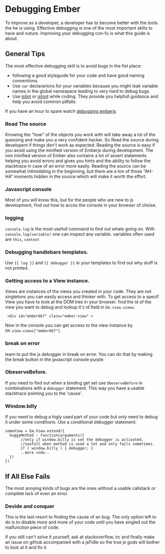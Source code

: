 # Debugging Ember

To improve as a developer, a developer has to become better with the tools the
he is using. Effective debugging is one of the most important skills to have and
nuture. Improving your debugging con-fu is what this guide is about.

## General Tips

The most effective debugging skill is to avoid bugs in the fist place:

 * following a good styleguide for your code and have good naming conventions. 
 * Use `var` declararions for your variables because you might leak variable
   names in the global namespace leading to very hard to debug bugs.
 * Use [jslint][2] or [jshint][3] while coding. They provide you helpfull guidance and help you avoid
   common pitfalls.

If you have an hour to spare watch [debugging emberjs][1]

### Read The source

Knowing the "how" of the objects you work with will take away a lot of the
guessing and make you a very confident hacker. So Read the source during
developent if things don't work as expected. Reading the source is easy if you
avoid using the minified version of Emberjs during development. The non minified
version of Ember also contains a lot of assert statements helping you avoid
errors and gives you hints and the ability to follow the stacktrace in case of
an error more easily.  Reading the source can be somewhat intimidating in the
beginning, but there are a ton of
those "AH-HA" moments hidden in the source which will make it worth the effort.

### Javascript console

Most of you will know this, but for the people who are new to js development,
find out how to acces the console in your browser of choise.

### logging

`console.log` is the most usefull command to find out whats going on.  With
`console.log(variable)` one can inspect any variable.  variables often used are `this`,
`context`

### Debugging handlebars templates.

Use `{{ log }}` and `{{ debugger }}` in your templates to find out why stuff is
not printed.

### Getting access to a View instance. 

Views are instances of the views you created in your code. They are not
singletons you can easily access and thinker with. To get access to a specif
View you have to look at the DOM tree in your browser.  find the id of the view
you want to debug and lookup it's id field in `Em.view.views`.  
```
 <div id="ember667" class=​"ember-view" > 
``` 
Now in the console you can get access to the view instance by `EM.view.views["ember667"]`.

### break on error

learn to put the js debugger in break on error. You can do that by making the break 
button in the javascript console purple.

### ObeserveBefore.

If you need to find out when a binding get set use `ObeserveBefore` in
combinations with a `debugger` statement. This way you have a usable stacktrace
pointing you to the 'cause'.

### Window.billy

If you need to debug a higly used part of your code but only need to debug it
under some conditions. Use a conditional debugger statement:

```
someView = Em.View.extend({
  buggyMethod : function(arguments){
       //only if window.billy is set the debugger is activated.
       //usefull when method is used a lot and only fails sometimes.
       if ( window.billy ) { debugger; }
       ..more code..
  })
})
```

## If All Else Fails 

The most anoying kinds of bugs are the ones without a usable callstack or
complete lack of even an error. 

### Devide and conquer

This is the last resort to finding the cause of an bug.  The only option left to
do is to disable more and more of your code until you have singled out the
malfunction piece of code.

If you still can't solve it yourself, ask at stackoverflow, irc and finally make
an issue on github accompanied with a jsFidle so the true js gods will bother to
look at it and fix it.
 

 [1]: http://vimeo.com/37539737
 [2]: http://www.jslint.com/lint.html
 [3]: https://github.com/jshint/jshint/
